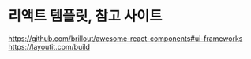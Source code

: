 # 리액트 템플릿, 참고 사이트

https://github.com/brillout/awesome-react-components#ui-frameworks \
https://layoutit.com/build

